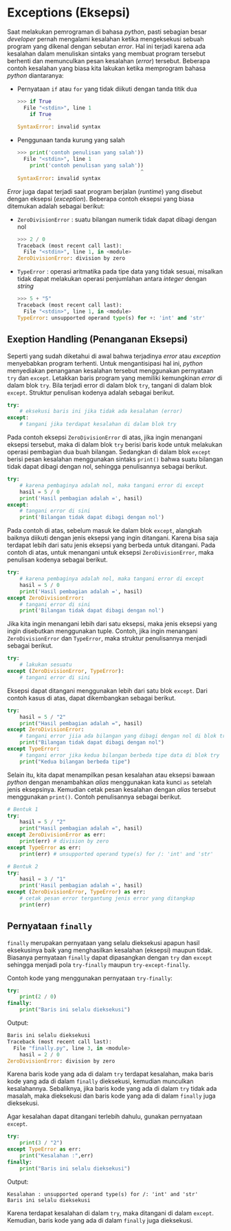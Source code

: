 # Exceptions (Eksepsi)
Saat melakukan pemrograman di bahasa _python_, pasti sebagian besar _developer_ pernah mengalami kesalahan ketika mengeksekusi sebuah program yang dikenal dengan sebutan _error_. Hal ini terjadi karena ada kesalahan dalam menuliskan sintaks yang membuat program tersebut berhenti dan memunculkan pesan kesalahan (_error_) tersebut. Beberapa contoh kesalahan yang biasa kita lakukan ketika memprogram bahasa _python_ diantaranya:

- Pernyataan `if` atau `for` yang tidak diikuti dengan tanda titik dua
  ```python
  >>> if True
    File "<stdin>", line 1
      if True
            ^
  SyntaxError: invalid syntax
  ```

- Penggunaan tanda kurung yang salah
  ```python
  >>> print('contoh penulisan yang salah'))
    File "<stdin>", line 1
      print('contoh penulisan yang salah'))
                                          ^
  SyntaxError: invalid syntax
  ```

_Error_ juga dapat terjadi saat program berjalan (_runtime_) yang disebut dengan eksepsi (_exception_). Beberapa contoh eksepsi yang biasa ditemukan adalah sebagai berikut:
- `ZeroDivisionError` : suatu bilangan numerik tidak dapat dibagi dengan nol
  ```python
  >>> 2 / 0
  Traceback (most recent call last):
    File "<stdin>", line 1, in <module>
  ZeroDivisionError: division by zero
  ```

- `TypeError` : operasi aritmatika pada tipe data yang tidak sesuai, misalkan tidak dapat melakukan operasi penjumlahan antara _integer_ dengan _string_
  ```python
  >>> 5 + "5"
  Traceback (most recent call last):
    File "<stdin>", line 1, in <module>
  TypeError: unsupported operand type(s) for +: 'int' and 'str'
  ```
## Exeption Handling (Penanganan Eksepsi)
Seperti yang sudah diketahui di awal bahwa terjadinya _error_ atau _exception_ menyebabkan program terhenti. Untuk mengantisipasi hal ini, _python_ menyediakan penanganan kesalahan tersebut menggunakan pernyataan `try` dan `except`. Letakkan baris program yang memiliki kemungkinan _error_ di dalam blok `try`. Bila terjadi error di dalam blok `try`, tangani di dalam blok `except`. Struktur penulisan kodenya adalah sebagai berikut.
```python
try:
    # eksekusi baris ini jika tidak ada kesalahan (error)
except:
    # tangani jika terdapat kesalahan di dalam blok try
```
Pada contoh eksepsi `ZeroDivisionError` di atas, jika ingin menangani eksepsi tersebut, maka di dalam blok `try` berisi baris kode untuk melakukan operasi pembagian dua buah bilangan. Sedangkan di dalam blok `except` berisi pesan kesalahan menggunakan sintaks `print()` bahwa suatu bilangan tidak dapat dibagi dengan nol, sehingga penulisannya sebagai berikut.
```python
try:
    # karena pembaginya adalah nol, maka tangani error di except
    hasil = 5 / 0
    print('Hasil pembagian adalah =', hasil)
except:
    # tangani error di sini
    print('Bilangan tidak dapat dibagi dengan nol')
```
Pada contoh di atas, sebelum masuk ke dalam blok `except`, alangkah baiknya diikuti dengan jenis eksepsi yang ingin ditangani. Karena bisa saja terdapat lebih dari satu jenis eksepsi yang berbeda untuk ditangani. Pada contoh di atas, untuk menangani untuk eksepsi `ZeroDivisionError`, maka penulisan kodenya sebagai berikut.
```python
try:
    # karena pembaginya adalah nol, maka tangani error di except
    hasil = 5 / 0
    print('Hasil pembagian adalah =', hasil)
except ZeroDivisionError:
    # tangani error di sini
    print('Bilangan tidak dapat dibagi dengan nol')
```

Jika kita ingin menangani lebih dari satu eksepsi, maka jenis eksepsi yang ingin disebutkan menggunakan tuple. Contoh, jika ingin menangani `ZeroDivisionError` dan `TypeError`, maka struktur penulisannya menjadi sebagai berikut.
```python
try:
    # lakukan sesuatu
except (ZeroDivisionError, TypeError):
    # tangani error di sini
```

Eksepsi dapat ditangani menggunakan lebih dari satu blok `except`. Dari contoh kasus di atas, dapat dikembangkan sebagai berikut.
```python
try:
    hasil = 5 / "2"
    print("Hasil pembagian adalah =", hasil)
except ZeroDivisionError:
    # tangani error jiia ada bilangan yang dibagi dengan nol di blok try
    print("Bilangan tidak dapat dibagi dengan nol")
except TypeError:
    # tangani error jika kedua bilangan berbeda tipe data di blok try
    print("Kedua bilangan berbeda tipe")
```

Selain itu, kita dapat menampilkan pesan kesalahan atau eksepsi bawaan _python_ dengan menambahkan _alias_ menggunakan kata kunci `as` setelah jenis eksepsinya. Kemudian cetak pesan kesalahan dengan _alias_ tersebut menggunakan `print()`. Contoh penulisannya sebagai berikut.
```python
# Bentuk 1
try:
    hasil = 5 / "2"
    print("Hasil pembagian adalah =", hasil)
except ZeroDivisionError as err:
    print(err) # division by zero
except TypeError as err:
    print(err) # unsupported operand type(s) for /: 'int' and 'str'

# Bentuk 2
try:
    hasil = 3 / "1"
    print('Hasil pembagian adalah =', hasil)
except (ZeroDivisionError, TypeError) as err:
    # cetak pesan error tergantung jenis error yang ditangkap
    print(err)
```

## Pernyataan `finally`
`finally` merupakan pernyataan yang selalu dieksekusi apapun hasil eksekusinya baik yang menghasilkan kesalahan (eksepsi) maupun tidak. Biasanya pernyataan `finally` dapat dipasangkan dengan `try` dan `except` sehingga menjadi pola `try-finally` maupun `try-except-finally`.

Contoh kode yang menggunakan pernyataan `try-finally`:
```python
try:
    print(2 / 0)
finally:
    print("Baris ini selalu dieksekusi")
```
Output:
```python
Baris ini selalu dieksekusi
Traceback (most recent call last):
  File "finally.py", line 3, in <module>
    hasil = 2 / 0
ZeroDivisionError: division by zero
```
Karena baris kode yang ada di dalam `try` terdapat kesalahan, maka baris kode yang ada di dalam `finally` dieksekusi, kemudian munculkan kesalahannya. Sebaliknya, jika baris kode yang ada di dalam `try` tidak ada masalah, maka dieksekusi dan baris kode yang ada di dalam `finally` juga dieksekusi.

Agar kesalahan dapat ditangani terlebih dahulu, gunakan pernyataan `except`.
```python
try:
    print(3 / "2")
except TypeError as err:
    print("Kesalahan :",err)
finally:
    print("Baris ini selalu dieksekusi")
```
Output:
```
Kesalahan : unsupported operand type(s) for /: 'int' and 'str'
Baris ini selalu dieksekusi
```
Karena terdapat kesalahan di dalam `try`, maka ditangani di dalam `except`. Kemudian, baris kode yang ada di dalam `finally` juga dieksekusi.
